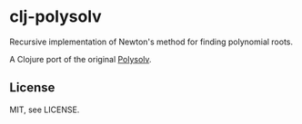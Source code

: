 # clj-polysolv

Recursive implementation of Newton's method for finding polynomial roots.

A Clojure port of the original [Polysolv](https://github.com/igorw/polysolv).

## License

MIT, see LICENSE.
